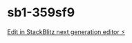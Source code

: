 # sb1-359sf9

[Edit in StackBlitz next generation editor ⚡️](https://stackblitz.com/~/github.com/kit-suki/sb1-359sf9)